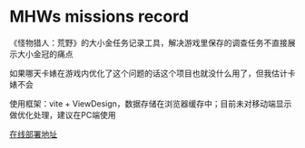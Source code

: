 # MHWs missions record

《怪物猎人：荒野》的大小金任务记录工具，解决游戏里保存的调查任务不直接展示大小金冠的痛点

如果哪天卡婊在游戏内优化了这个问题的话这个项目也就没什么用了，但我估计卡婊不会

使用框架：vite + ViewDesign，数据存储在浏览器缓存中；目前未对移动端显示做优化处理，建议在PC端使用

[在线部署地址](https://mhws-missions-record.netlify.app/ "Netlify")

